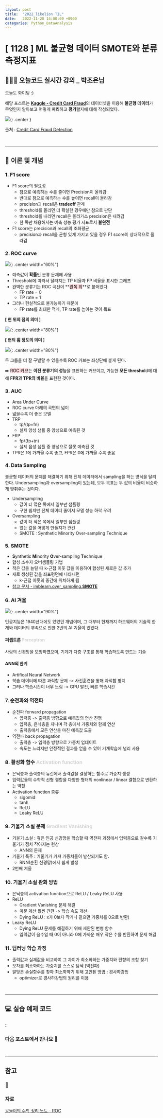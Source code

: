 ```yaml
---
layout: post
title:  "2022_likelion TIL"
date:   2022-11-28 14:00:09 +0900
categories: Python_DataAnalysis
---
```

# [ 1128 ] ML 불균형 데이터 SMOTE와 분류 측정지표
## 👩🏻‍💻 오늘코드 실시간 강의 _ 박조은님
오늘도 화이팅 :)

해당 포스트는 [**Kaggle - Credit Card Fraud**](https://www.kaggle.com/mlg-ulb/creditcardfraud)의 데이터셋을 이용해 **불균형 데이터**가 무엇인지 알아보고 어떻게 **처리**하고 **평가**할지에 대해 작성되었다.

![](/assets/img/img_221128/kaggle_creditcardfraud.png){: .center }

출처 : [Credit Card Fraud Detection](https://www.kaggle.com/datasets/mlg-ulb/creditcardfraud)

<!-- 📙 이번 포스트에서는 **이론 및 개념**을 중심적으로 다룰 예정이다. -->

<br/>

***


## 📙 이론 및 개념 
### 1. F1 score
* F1 score의 필요성
    * 참으로 예측하는 수를 줄이면 Precision이 올라감
    * 반대로 참으로 예측하는 수를 높이면 recall이 올라감
    * precision과 recall은 **tradeoff** 관계
    * threshold를 올리면 더 확실한 경우에만 참으로 판단
    * threshold를 내리면 recall은 올라가소 precision은 내려감
    * 한 쪽만 채용해서는 예측 성능 평가 지표로서 **불완전**
* F1 score는 precision과 recall의 조화평균
    * precision과 recall을 균형 있게 가지고 있을 경우 F1 score이 상대적으로 올라감

### 2. ROC curve

![](/assets/img/img_221128/roc_curve.png){: .center width="60%"}

* 예측값이 **확률**인 분류 문제에 사용
* Threshold에 따라서 달라지는 TP 비율과 FP 비율을 표시한 그래프
* 완벽한 분류기는 ROC 곡선이 **<mark style='background-color: #ffdce0'>왼쪽 위</mark>**로 붙어있다. 
    * FP rate = 0
    * TP rate = 1
* 그러나 현실적으로 불가능하기 때문에 
    * FP rate를 최대한 적게, TP rate를 높이는 것이 목표

**[ 현 위의 점의 의미 ]**

![](/assets/img/img_221128/roc_curve.gif){: .center width="80%"}

**[ 현의 휨 정도의 의미 ]**

![](/assets/img/img_221128/roc_curve2.gif){: .center width="80%"}

두 그룹을 더 잘 구별할 수 있을수록 ROC 커브는 좌상단에 붙게 된다.

➡️ <mark style='background-color: #ffdce0'>ROC 커브</mark>는 **이진 분류기의 성능**을 표현하는 커브이고, 가능한 **모든 threshol**d에 대해 **FPR과 TPR의 비율**을 표현한 것이다.


### 3. AUC
* Area Under Curve
* ROC curve 아래의 곡면의 넓이
* 넓을수록 더 좋은 모델
* TRP
    * tp/(tp+fn)
    * 실제 양성 샘플 중 양성으로 예측된 것
* FRP
    * fp/(fp+tn)
    * 실제 음성 샘플 중 양성으로 잘못 예측된 것
* TPR은 1에 가까울 수록 좋고, FPR은 0에 가까울 수록 좋음

### 4. Data Sampling
불균형 데이터의 문제를 해결하기 위해 전체 데이터에서 sampling을 하는 방식을 달리한다. Undersampling과 oversampling이 있는데, 모두 목표는 두 값의 비율이 비슷하게 맞춰주는 것이다.
* Undersampling
    * 값이 더 많은 쪽에서 일부만 샘플링
    * 구현 쉽지만 전체 데이터 줄어서 모델 성능 하락 우려
* Oversampling
    * 값이 더 적은 쪽에서 일부만 샘플링
    * 없는 값을 어떻게 만들지가 관건
    * SMOTE : Synthetic Minority Over-sampling Technique

### 5. SMOTE
* **S**ynthetic **M**inority **O**ver-sampling **T**echnique
* 합성 소수자 오버샘플링 기법
* 적은 값을 늘릴 때 k-근접 이웃 값을 이용하여 합성된 새로운 값 추가
* 새로 생성된 값을 좌표평면에 나타내면
    * k-근접 이웃의 중간에 위치하게 됨
* [ 참고 문서 - imblearn.over_sampling.**SMOTE** ](https://imbalanced-learn.org/stable/references/generated/imblearn.over_sampling.SMOTE.html)

### 6. AI 겨울
![](/assets/img/img_221121/ai_history.png){: .center width="90%"}

인공지능은 1940년대에도 있었던 개념이며, 그 때부터 현재까지 하드웨어의 기술적 한계와 데이터의 부족으로 인한 2번의 AI 겨울이 있었다.

#### 퍼셉트론 <font color='lightgray'>Perceptron</font>
사람의 신경망을 모방하였으며, 기계가 다층 구조를 통해 학습하도록 만드는 기술

#### ANN의 한계
* Artifical Neural Network
* 학습 데이터에 따른 과적합 문제 -> 사전훈련을 통해 과적합 방지
* 그러나 학습시간이 너무 느림 -> GPU 발전, 빠른 학습시간

### 7. 순전파와 역전파
* 순전파 forward propagation
    * 입력층 -> 출력층 방향으로 예측값의 연산 진행
    * 입력층, 은닉층을 지나며 각 층에서 가중치와 함께 연산
    * 출력층에서 모든 연산을 마친 예측값 도출
* 역전파 back propagation
    * 출력층 -> 입력층 방향으로 가중치 업데이트
    * 속도는 느리지만 안정적인 결과를 얻을 수 있어 기계학습에 널리 사용

### 8. 활성화 함수  <font color='lightgray'>Activation function</font>
* 은닉층과 출력층의 뉴런에서 출력값을 결정하는 함수로 가중치 생성
* 입력값들의 수학적 선형 결합을 다양한 형태의 nonlinear / linear 결합으로 변환하는 역할
* Activation function 종류
  * sigomid
  * tanh
  * ReLU
  * Leaky ReLU

### 9. 기울기 소실 문제 <font color='lightgray'>Gradient Vanishing</font>
* 기울기 소실 : 깊은 인공 신경망을 학습할 때 역전파 과정에서 입력층으로 갈수록 기울기가 점차 작아지는 현상
    * ANN의 문제
* 기울기 폭주 : 기울기가 커져 가중치들이 발산되기도 함.
    * RNN(순환 신경망)에서 쉽게 발생
* 2번째 겨울

### 10. 기울기 소실 완화 방법
* 은닉층의 activation function으로 ReLU / Leaky ReLU 사용
* ReLU
    * Gradient Vanishing 문제 해결
    * 미분 계산 훨씬 간편 -> 학습 속도 개선
    * Dying ReLU : x가 0보다 작거나 같으면 가중치를 0으로 반환)
* Leaky ReLU
    * Dying ReLU 문제를 해결하기 위해 제안된 변형 함수
    * 입력값이 음수일 때 0이 아니라 0에 가까운 매우 작은 수를 반환하여 문제 해결

### 11. 딥러닝 학습 과정
* 출력값과 실제값을 비교하여 그 차이가 최소화하는 가중치와 편향의 조합 찾기
* 오차를 최소화하는 가중치를 스스로 탐색 (역전파)
* 알맞은 손실함수를 찾아 최소화하기 위해 고안된 방법 : 경사하강법
    * optimizer로 경사하강법의 원리를 이용





<br/>

***

## 💻 실습 예제 코드
### : 


### 다음 포스트에서 만나요 🙌


<br/>

***

## 참고 <br/>

### 🤔 

### 자료
[공돌이의 수학 정리 노트 - ROC](https://angeloyeo.github.io/2020/08/05/ROC.html)




<!-- ### 🐾　　🐾
### 🐾　　🐾
### 🐾　　🐾
### 🐾　　🐾
### 🐾　　🐾
### 🐾　　🐾 
<font color='dodgerblue'> 예쁜 파랑 </font>
<font color='lightgray'>Miss</font>
<mark style='background-color: #f1f8ff'> 연한 파랑 </mark>
<mark style='background-color: #fff5b1'> 연한 노랑 </mark>
<mark style='background-color: #ffdce0'> 연한 빨강 </mark>
<mark style='background-color: #dcffe4'> 연한 초록 </mark>
<mark style='background-color: #f5f0ff'> 연한 보라 </mark>
<mark style='background-color: #f6f8fa'> 연한 회색 </mark>
-->
